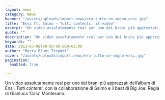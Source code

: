 ```yaml
---
layout: news
category: News
banner: "/assets/uploads/import.news/era-tutto-un-sogno-ensi.jpg"
title: "Ensi ft. Salmo – Tutti contenti: il video"
excerpt: "Un video assolutamente real per uno dei brani più apprezzati dell’album di Ensi, Tutti contenti, con la collaborazione di Salmo e il beat di Big Joe. Regia di Gianluca ‘Calu’ Montesano.  "
quote: ""
description: "Un video assolutamente real per uno dei brani più apprezzati dell’album di Ensi, Tutti contenti, con la collaborazione di Salmo e il beat di Big Joe. Regia di Gianluca ‘Calu’ Montesano.  "
keywords: ""
date: 2013-03-08T00:00:00.000+01:00
author: "Marta Blumi Tripodi"
cover: "/assets/uploads/import.news/era-tutto-un-sogno-ensi.jpg"
pagination:
  enabled: true

---
```


Un video assolutamente real per uno dei brani più apprezzati dell’album di Ensi, _Tutti contenti_, con la collaborazione di Salmo e il beat di Big Joe. Regia di Gianluca ‘Calu’ Montesano.

  